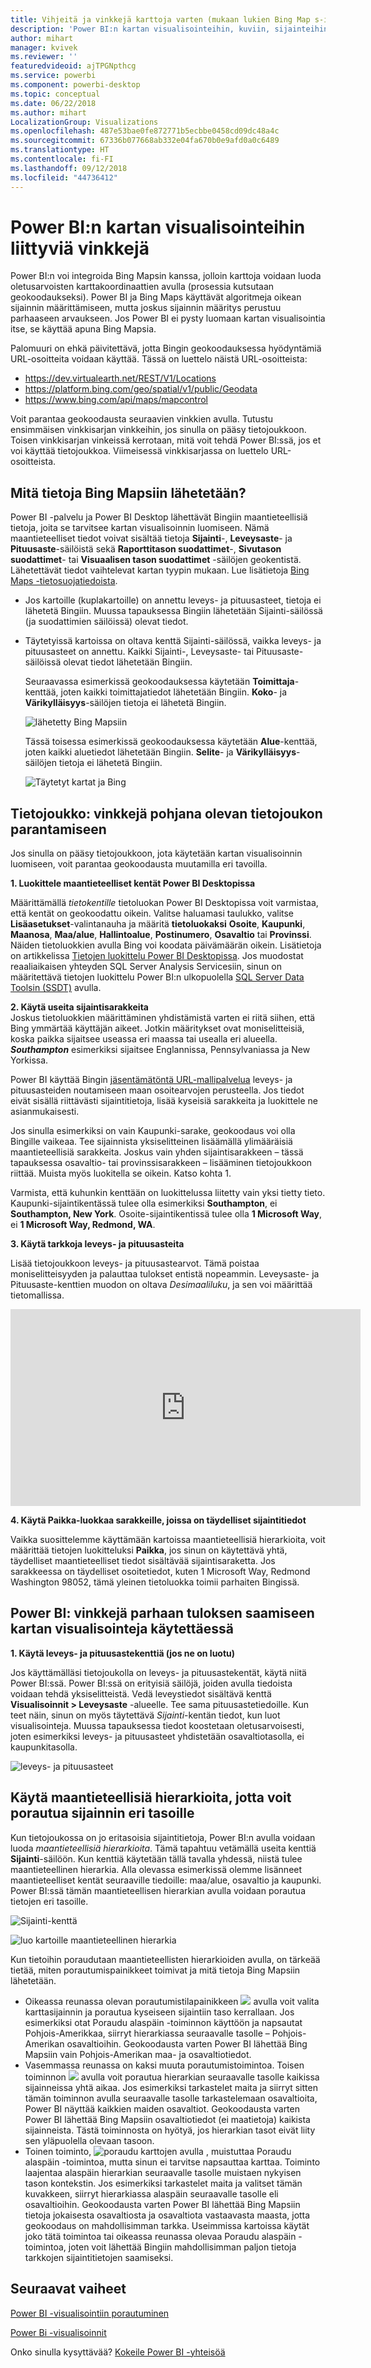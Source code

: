 ```yaml
---
title: Vihjeitä ja vinkkejä karttoja varten (mukaan lukien Bing Map s-integrointi)
description: 'Power BI:n kartan visualisointeihin, kuviin, sijainteihin, pituusasteisiin ja leveysasteisiin sekä niiden toimintaan Bing Mapsin kanssa liittyviä vinkkejä. '
author: mihart
manager: kvivek
ms.reviewer: ''
featuredvideoid: ajTPGNpthcg
ms.service: powerbi
ms.component: powerbi-desktop
ms.topic: conceptual
ms.date: 06/22/2018
ms.author: mihart
LocalizationGroup: Visualizations
ms.openlocfilehash: 487e53bae0fe872771b5ecbbe0458cd09dc48a4c
ms.sourcegitcommit: 67336b077668ab332e04fa670b0e9afd0a0c6489
ms.translationtype: HT
ms.contentlocale: fi-FI
ms.lasthandoff: 09/12/2018
ms.locfileid: "44736412"
---
```

# <a name="tips-and-tricks-for-power-bi-map-visualizations"></a>Power BI:n kartan visualisointeihin liittyviä vinkkejä
Power BI:n voi integroida Bing Mapsin kanssa, jolloin karttoja voidaan luoda oletusarvoisten karttakoordinaattien avulla (prosessia kutsutaan geokoodaukseksi). Power BI ja Bing Maps käyttävät algoritmeja oikean sijainnin määrittämiseen, mutta joskus sijainnin määritys perustuu parhaaseen arvaukseen. Jos Power BI ei pysty luomaan kartan visualisointia itse, se käyttää apuna Bing Mapsia. 

Palomuuri on ehkä päivitettävä, jotta Bingin geokoodauksessa hyödyntämiä URL-osoitteita voidaan käyttää.  Tässä on luettelo näistä URL-osoitteista:
* https://dev.virtualearth.net/REST/V1/Locations
* https://platform.bing.com/geo/spatial/v1/public/Geodata
* https://www.bing.com/api/maps/mapcontrol

Voit parantaa geokoodausta seuraavien vinkkien avulla. Tutustu ensimmäisen vinkkisarjan vinkkeihin, jos sinulla on pääsy tietojoukkoon. Toisen vinkkisarjan vinkeissä kerrotaan, mitä voit tehdä Power BI:ssä, jos et voi käyttää tietojoukkoa. Viimeisessä vinkkisarjassa on luettelo URL-osoitteista.

## <a name="what-is-sent-to-bing-maps"></a>Mitä tietoja Bing Mapsiin lähetetään?
Power BI -palvelu ja Power BI Desktop lähettävät Bingiin maantieteellisiä tietoja, joita se tarvitsee kartan visualisoinnin luomiseen. Nämä maantieteelliset tiedot voivat sisältää tietoja **Sijainti**-, **Leveysaste**- ja **Pituusaste**-säilöistä sekä **Raporttitason suodattimet**-, **Sivutason suodattimet**- tai **Visuaalisen tason suodattimet** -säilöjen geokentistä. Lähetettävät tiedot vaihtelevat kartan tyypin mukaan. Lue lisätietoja [Bing Maps -tietosuojatiedoista](https://go.microsoft.com/fwlink/?LinkID=248686).

* Jos kartoille (kuplakartoille) on annettu leveys- ja pituusasteet, tietoja ei lähetetä Bingiin. Muussa tapauksessa Bingiin lähetetään Sijainti-säilössä (ja suodattimien säilöissä) olevat tiedot.     
* Täytetyissä kartoissa on oltava kenttä Sijainti-säilössä, vaikka leveys- ja pituusasteet on annettu. Kaikki Sijainti-, Leveysaste- tai Pituusaste-säilöissä olevat tiedot lähetetään Bingiin.
  
    Seuraavassa esimerkissä geokoodauksessa käytetään **Toimittaja**-kenttää, joten kaikki toimittajatiedot lähetetään Bingiin. **Koko**- ja **Värikylläisyys**-säilöjen tietoja ei lähetetä Bingiin.
  
    ![lähetetty Bing Mapsiin](./media/power-bi-map-tips-and-tricks/power-bi-sent-to-bing-new.png)
  
    Tässä toisessa esimerkissä geokoodauksessa käytetään **Alue**-kenttää, joten kaikki aluetiedot lähetetään Bingiin. **Selite**- ja **Värikylläisyys**-säilöjen tietoja ei lähetetä Bingiin.
  
    ![Täytetyt kartat ja Bing](./media/power-bi-map-tips-and-tricks/power-bi-filled-map.png)

## <a name="in-the-dataset-tips-to-improve-the-underlying-dataset"></a>Tietojoukko: vinkkejä pohjana olevan tietojoukon parantamiseen
Jos sinulla on pääsy tietojoukkoon, jota käytetään kartan visualisoinnin luomiseen, voit parantaa geokoodausta muutamilla eri tavoilla.

**1. Luokittele maantieteelliset kentät Power BI Desktopissa**

Määrittämällä *tietokentille* tietoluokan Power BI Desktopissa voit varmistaa, että kentät on geokoodattu oikein. Valitse haluamasi taulukko, valitse **Lisäasetukset**-valintanauha ja määritä **tietoluokaksi** **Osoite**, **Kaupunki**, **Maanosa**, **Maa/alue**, **Hallintoalue**, **Postinumero**, **Osavaltio** tai **Provinssi**. Näiden tietoluokkien avulla Bing voi koodata päivämäärän oikein. Lisätietoja on artikkelissa [Tietojen luokittelu Power BI Desktopissa](../desktop-data-categorization.md). Jos muodostat reaaliaikaisen yhteyden SQL Server Analysis Servicesiin, sinun on määritettävä tietojen luokittelu Power BI:n ulkopuolella [SQL Server Data Toolsin (SSDT)](https://docs.microsoft.com/sql/ssdt/download-sql-server-data-tools-ssdt) avulla.

**2. Käytä useita sijaintisarakkeita**    
 Joskus tietoluokkien määrittäminen yhdistämistä varten ei riitä siihen, että Bing ymmärtää käyttäjän aikeet. Jotkin määritykset ovat moniselitteisiä, koska paikka sijaitsee useassa eri maassa tai usealla eri alueella. ***Southampton*** esimerkiksi sijaitsee Englannissa, Pennsylvaniassa ja New Yorkissa.

Power BI käyttää Bingin [jäsentämätöntä URL-mallipalvelua](https://msdn.microsoft.com/library/ff701714.aspx) leveys- ja pituusasteiden noutamiseen maan osoitearvojen perusteella. Jos tiedot eivät sisällä riittävästi sijaintitietoja, lisää kyseisiä sarakkeita ja luokittele ne asianmukaisesti.

 Jos sinulla esimerkiksi on vain Kaupunki-sarake, geokoodaus voi olla Bingille vaikeaa. Tee sijainnista yksiselitteinen lisäämällä ylimääräisiä maantieteellisiä sarakkeita.  Joskus vain yhden sijaintisarakkeen – tässä tapauksessa osavaltio- tai provinssisarakkeen – lisääminen tietojoukkoon riittää. Muista myös luokitella se oikein. Katso kohta 1.

Varmista, että kuhunkin kenttään on luokittelussa liitetty vain yksi tietty tieto.  Kaupunki-sijaintikentässä tulee olla esimerkiksi **Southampton**, ei **Southampton, New York**.  Osoite-sijaintikentissä tulee olla **1 Microsoft Way**, ei **1 Microsoft Way, Redmond, WA**.

**3. Käytä tarkkoja leveys- ja pituusasteita**

Lisää tietojoukkoon leveys- ja pituusastearvot. Tämä poistaa moniselitteisyyden ja palauttaa tulokset entistä nopeammin. Leveysaste- ja Pituusaste-kenttien muodon on oltava *Desimaaliluku*, ja sen voi määrittää tietomallissa.

<iframe width="560" height="315" src="https://www.youtube.com/embed/ajTPGNpthcg" frameborder="0" allowfullscreen></iframe>

**4. Käytä Paikka-luokkaa sarakkeille, joissa on täydelliset sijaintitiedot**

Vaikka suosittelemme käyttämään kartoissa maantieteellisiä hierarkioita, voit määrittää tietojen luokitteluksi **Paikka**, jos sinun on käytettävä yhtä, täydelliset maantieteelliset tiedot sisältävää sijaintisaraketta. Jos sarakkeessa on täydelliset osoitetiedot, kuten 1 Microsoft Way, Redmond Washington 98052, tämä yleinen tietoluokka toimii parhaiten Bingissä. 

## <a name="in-power-bi-tips-to-get-better-results-when-using-map-visualizations"></a>Power BI: vinkkejä parhaan tuloksen saamiseen kartan visualisointeja käytettäessä
**1. Käytä leveys- ja pituusastekenttiä (jos ne on luotu)**

Jos käyttämälläsi tietojoukolla on leveys- ja pituusastekentät, käytä niitä Power BI:ssä.  Power BI:ssä on erityisiä säilöjä, joiden avulla tiedoista voidaan tehdä yksiselitteistä. Vedä leveystiedot sisältävä kenttä **Visualisoinnit > Leveysaste** -alueelle.  Tee sama pituusastetiedoille. Kun teet näin, sinun on myös täytettävä *Sijainti*-kentän tiedot, kun luot visualisointeja. Muussa tapauksessa tiedot koostetaan oletusarvoisesti, joten esimerkiksi leveys- ja pituusasteet yhdistetään osavaltiotasolla, ei kaupunkitasolla.

![leveys- ja pituusasteet](./media/power-bi-map-tips-and-tricks/pbi_latitude.png) 

## <a name="use-geo-hierarchies-so-you-can-drill-down-to-different-levels-of-location"></a>Käytä maantieteellisiä hierarkioita, jotta voit porautua sijainnin eri tasoille
Kun tietojoukossa on jo eritasoisia sijaintitietoja, Power BI:n avulla voidaan luoda *maantieteellisiä hierarkioita*. Tämä tapahtuu vetämällä useita kenttiä **Sijainti**-säilöön. Kun kenttiä käytetään tällä tavalla yhdessä, niistä tulee maantieteellinen hierarkia. Alla olevassa esimerkissä olemme lisänneet maantieteelliset kentät seuraaville tiedoille: maa/alue, osavaltio ja kaupunki. Power BI:ssä tämän maantieteellisen hierarkian avulla voidaan porautua tietojen eri tasoille.

  ![Sijainti-kenttä](./media/power-bi-map-tips-and-tricks/power-bi-hierarchy.png)

   ![luo kartoille maantieteellinen hierarkia](./media/power-bi-map-tips-and-tricks/power-bi-geo.gif)

Kun tietoihin poraudutaan maantieteellisten hierarkioiden avulla, on tärkeää tietää, miten porautumispainikkeet toimivat ja mitä tietoja Bing Mapsiin lähetetään. 

* Oikeassa reunassa olevan porautumistilapainikkeen ![](media/power-bi-map-tips-and-tricks/power-bi-drill-down.png) avulla voit valita karttasijainnin ja porautua kyseiseen sijaintiin taso kerrallaan. Jos esimerkiksi otat Poraudu alaspäin -toiminnon käyttöön ja napsautat Pohjois-Amerikkaa, siirryt hierarkiassa seuraavalle tasolle – Pohjois-Amerikan osavaltioihin. Geokoodausta varten Power BI lähettää Bing Mapsiin vain Pohjois-Amerikan maa- ja osavaltiotiedot.  
* Vasemmassa reunassa on kaksi muuta porautumistoimintoa. Toisen toiminnon ![](media/power-bi-map-tips-and-tricks/power-bi-drill-down2.png) avulla voit porautua hierarkian seuraavalle tasolle kaikissa sijainneissa yhtä aikaa. Jos esimerkiksi tarkastelet maita ja siirryt sitten tämän toiminnon avulla seuraavalle tasolle tarkastelemaan osavaltioita, Power BI näyttää kaikkien maiden osavaltiot. Geokoodausta varten Power BI lähettää Bing Mapsiin osavaltiotiedot (ei maatietoja) kaikista sijainneista. Tästä toiminnosta on hyötyä, jos hierarkian tasot eivät liity sen yläpuolella olevaan tasoon. 
* Toinen toiminto, ![poraudu karttojen avulla](./media/power-bi-map-tips-and-tricks/power-bi-drill-down3.png) , muistuttaa Poraudu alaspäin -toimintoa, mutta sinun ei tarvitse napsauttaa karttaa.  Toiminto laajentaa alaspäin hierarkian seuraavalle tasolle muistaen nykyisen tason kontekstin. Jos esimerkiksi tarkastelet maita ja valitset tämän kuvakkeen, siirryt hierarkiassa alaspäin seuraavalle tasolle eli osavaltioihin. Geokoodausta varten Power BI lähettää Bing Mapsiin tietoja jokaisesta osavaltiosta ja osavaltiota vastaavasta maasta, jotta geokoodaus on mahdollisimman tarkka. Useimmissa kartoissa käytät joko tätä toimintoa tai oikeassa reunassa olevaa Poraudu alaspäin -toimintoa, joten voit lähettää Bingiin mahdollisimman paljon tietoja tarkkojen sijaintitietojen saamiseksi. 

## <a name="next-steps"></a>Seuraavat vaiheet
[Power BI -visualisointiin porautuminen](../power-bi-visualization-drill-down.md)

[Power Bi -visualisoinnit](power-bi-report-visualizations.md)

Onko sinulla kysyttävää? [Kokeile Power BI -yhteisöä](http://community.powerbi.com/)


